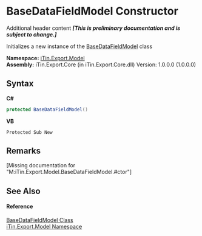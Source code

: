# BaseDataFieldModel Constructor 
Additional header content _**\[This is preliminary documentation and is subject to change.\]**_

Initializes a new instance of the <a href="8fa48ff7-1da1-90fc-d579-d2d214806b70">BaseDataFieldModel</a> class

**Namespace:**&nbsp;<a href="ef57ffcc-e95e-b212-5a46-9aa6f5a3511f">iTin.Export.Model</a><br />**Assembly:**&nbsp;iTin.Export.Core (in iTin.Export.Core.dll) Version: 1.0.0.0 (1.0.0.0)

## Syntax

**C#**<br />
``` C#
protected BaseDataFieldModel()
```

**VB**<br />
``` VB
Protected Sub New
```


## Remarks
\[Missing <remarks> documentation for "M:iTin.Export.Model.BaseDataFieldModel.#ctor"\]

## See Also


#### Reference
<a href="8fa48ff7-1da1-90fc-d579-d2d214806b70">BaseDataFieldModel Class</a><br /><a href="ef57ffcc-e95e-b212-5a46-9aa6f5a3511f">iTin.Export.Model Namespace</a><br />